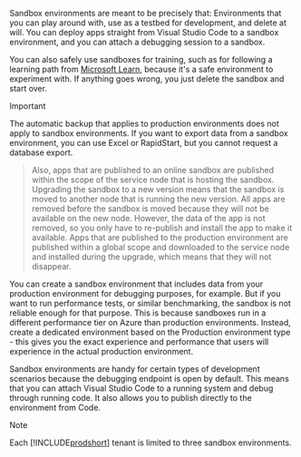 Sandbox environments are meant to be precisely that: Environments that you can play around with, use as a testbed for development, and delete at will. You can deploy apps straight from Visual Studio Code to a sandbox environment, and you can attach a debugging session to a sandbox.  

You can also safely use sandboxes for training, such as for following a learning path from [Microsoft Learn](/learn/browse/?products=dynamics-business-central), because it's a safe environment to experiment with. If anything goes wrong, you just delete the sandbox and start over.  

> [!IMPORTANT]
> The automatic backup that applies to production environments does not apply to sandbox environments. If you want to export data from a sandbox environment, you can use Excel or RapidStart, but you cannot request a database export.

> Also, apps that are published to an online sandbox are published within the scope of the service node that is hosting the sandbox. Upgrading the sandbox to a new version means that the sandbox is moved to another node that is running the new version. All apps are removed before the sandbox is moved because they will not be available on the new node. However, the data of the app is not removed, so you only have to re-publish and install the app to make it available. Apps that are published to the production environment are published within a global scope and downloaded to the service node and installed during the upgrade, which means that they will not disappear.

You can create a sandbox environment that includes data from your production environment for debugging purposes, for example. But if you want to run performance tests, or similar benchmarking, the sandbox is not reliable enough for that purpose. This is because sandboxes run in a different performance tier on Azure than production environments. Instead, create a dedicated environment based on the Production environment type - this gives you the exact experience and performance that users will experience in the actual production environment.  

Sandbox environments are handy for certain types of development scenarios because the debugging endpoint is open by default. This means that you can attach Visual Studio Code to a running system and debug through running code. It also allows you to publish directly to the environment from Code.  

> [!NOTE]
> Each [!INCLUDE[prodshort](prodshort.md)] tenant is limited to three sandbox environments.